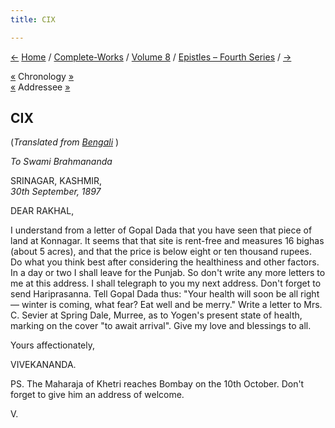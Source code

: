 ```yaml
---
title: CIX

---
```

<div>

[←](108_shashi.htm) [Home](../../../index.htm) /
[Complete-Works](../../complete_works.htm) / [Volume
8](../volume_8_contents.htm) / [Epistles – Fourth
Series](epistles_fourth_series_contents.htm) / [→](110_margo.htm)

  

[«](108_shashi.htm) Chronology [»](110_margo.htm)  
[«](107_rakhal.htm) Addressee
[»](../../volume_6/epistles_second_series/137_rakhal.htm)

## CIX

(*Translated from [Bengali](b7372e8109.pdf)* )

*To Swami Brahmananda*

SRINAGAR, KASHMIR,  
*30th September, 1897*

DEAR RAKHAL,

I understand from a letter of Gopal Dada that you have seen that piece
of land at Konnagar. It seems that that site is rent-free and measures
16 bighas (about 5 acres), and that the price is below eight or ten
thousand rupees. Do what you think best after considering the
healthiness and other factors. In a day or two I shall leave for the
Punjab. So don't write any more letters to me at this address. I shall
telegraph to you my next address. Don't forget to send Hariprasanna.
Tell Gopal Dada thus: "Your health will soon be all right — winter is
coming, what fear? Eat well and be merry." Write a letter to Mrs. C.
Sevier at Spring Dale, Murree, as to Yogen's present state of health,
marking on the cover "to await arrival". Give my love and blessings to
all. 

Yours affectionately,

VIVEKANANDA.

  
PS. The Maharaja of Khetri reaches Bombay on the 10th October. Don't
forget to give him an address of welcome. 

V.

</div>
